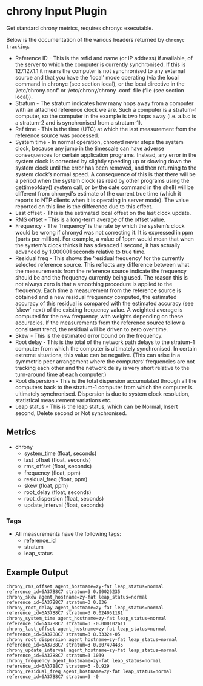 # chrony Input Plugin

Get standard chrony metrics, requires chronyc executable.

Below is the documentation of the various headers returned by `chronyc
tracking`.

- Reference ID - This is the refid and name (or IP address) if available, of the
  server to which the computer is currently synchronised. If this is 127.127.1.1
  it means the computer is not synchronised to any external source and that you
  have the ‘local’ mode operating (via the local command in chronyc (see section
  local), or the local directive in the ‘/etc/chrony.conf’ or ‘/etc/chrony/chrony
  .conf’ file (file (see section local)).
- Stratum - The stratum indicates how many hops away from a computer with an
  attached reference clock we are. Such a computer is a stratum-1 computer, so
  the computer in the example is two hops away (i.e. a.b.c is a stratum-2 and is
  synchronised from a stratum-1).
- Ref time - This is the time (UTC) at which the last measurement from the
  reference source was processed.
- System time - In normal operation, chronyd never steps the system clock,
  because any jump in the timescale can have adverse consequences for certain
  application programs.  Instead, any error in the system clock is corrected by
  slightly speeding up or slowing down the system clock until the error has been
  removed, and then returning to the system clock’s normal speed. A consequence
  of this is that there will be a period when the system clock (as read by other
  programs using the gettimeofday() system call, or by the date command in the
  shell) will be different from chronyd's estimate of the current true time
  (which it reports to NTP clients when it is operating in server mode). The
  value reported on this line is the difference due to this effect.
- Last offset - This is the estimated local offset on the last clock update.
- RMS offset - This is a long-term average of the offset value.
- Frequency - The ‘frequency’ is the rate by which the system’s clock would be
  wrong if chronyd was not correcting it. It is expressed in ppm (parts per
  million).  For example, a value of 1ppm would mean that when the system’s
  clock thinks it has advanced 1 second, it has actually advanced by 1.000001
  seconds relative to true time.
- Residual freq - This shows the ‘residual frequency’ for the currently selected
  reference source. This reflects any difference between what the measurements
  from the reference source indicate the frequency should be and the frequency
  currently being used.  The reason this is not always zero is that a smoothing
  procedure is applied to the frequency. Each time a measurement from the
  reference source is obtained and a new residual frequency computed, the
  estimated accuracy of this residual is compared with the estimated accuracy
  (see ‘skew’ next) of the existing frequency value. A weighted average is
  computed for the new frequency, with weights depending on these accuracies. If
  the measurements from the reference source follow a consistent trend, the
  residual will be driven to zero over time.
- Skew - This is the estimated error bound on the frequency.
- Root delay - This is the total of the network path delays to the stratum-1
  computer from which the computer is ultimately synchronised. In certain
  extreme situations, this value can be negative. (This can arise in a symmetric
  peer arrangement where the computers’ frequencies are not tracking each other
  and the network delay is very short relative to the turn-around time at each
  computer.)
- Root dispersion - This is the total dispersion accumulated through all the
  computers back to the stratum-1 computer from which the computer is ultimately
  synchronised.  Dispersion is due to system clock resolution, statistical
  measurement variations etc.
- Leap status - This is the leap status, which can be Normal, Insert second,
  Delete second or Not synchronised.

## Metrics

- chrony
    - system_time (float, seconds)
    - last_offset (float, seconds)
    - rms_offset (float, seconds)
    - frequency (float, ppm)
    - residual_freq (float, ppm)
    - skew (float, ppm)
    - root_delay (float, seconds)
    - root_dispersion (float, seconds)
    - update_interval (float, seconds)

### Tags

- All measurements have the following tags:
    - reference_id
    - stratum
    - leap_status

## Example Output

```text
chrony_rms_offset agent_hostname=zy-fat leap_status=normal reference_id=6A37B8C7 stratum=3 0.00026235
chrony_skew agent_hostname=zy-fat leap_status=normal reference_id=6A37B8C7 stratum=3 0.036
chrony_root_delay agent_hostname=zy-fat leap_status=normal reference_id=6A37B8C7 stratum=3 0.024061181
chrony_system_time agent_hostname=zy-fat leap_status=normal reference_id=6A37B8C7 stratum=3 -0.000102611
chrony_last_offset agent_hostname=zy-fat leap_status=normal reference_id=6A37B8C7 stratum=3 8.3332e-05
chrony_root_dispersion agent_hostname=zy-fat leap_status=normal reference_id=6A37B8C7 stratum=3 0.007494435
chrony_update_interval agent_hostname=zy-fat leap_status=normal reference_id=6A37B8C7 stratum=3 1039
chrony_frequency agent_hostname=zy-fat leap_status=normal reference_id=6A37B8C7 stratum=3 -0.929
chrony_residual_freq agent_hostname=zy-fat leap_status=normal reference_id=6A37B8C7 stratum=3 -0
```